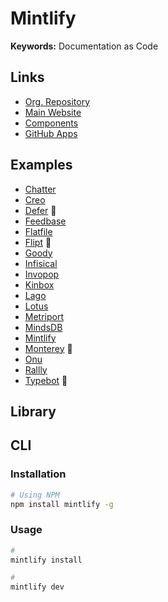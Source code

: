 # Mintlify

<!--
License: Elastic-2.0
-->

**Keywords:** Documentation as Code

## Links

- [Org. Repository](https://github.com/mintlify)
- [Main Website](https://mintlify.com)
- [Components](https://github.com/mintlify/components)
- [GitHub Apps](https://github.com/apps/mintlify)

## Examples

- [Chatter](https://docs.trychatter.ai)
- [Creo](https://docs.trycreo.com)
- [Defer](https://defer.run/docs) 🌟
- [Feedbase](https://docs.feedbase.app)
- [Flatfile](https://flatfile.com/docs)
- [Flipt](https://flipt.io/docs) 🌟
- [Goody](https://developer.ongoody.com)
- [Infisical](https://infisical.com/docs)
- [Invopop](https://docs.invopop.com)
- [Kinbox](https://docs.kinbox.com.br)
- [Lago](https://getlago.com/docs)
- [Lotus](https://docs.uselotus.io)
- [Metriport](https://docs.metriport.com)
- [MindsDB](https://docs.mindsdb.com)
- [Mintlify](https://mintlify.com/docs)
- [Monterey](https://docs.monterey.ai) 🌟
- [Onu](https://docs.joinonu.com)
- [Rallly](https://support.rallly.co)
- [Typebot](https://docs.typebot.io) 🌟

## Library

## CLI

### Installation

```sh
# Using NPM
npm install mintlify -g
```

### Usage

```sh
#
mintlify install

#
mintlify dev
```

<!--
./snippets/loom-video.mdx

export const LoomVideo = ({ id }) => (
  <div
    style={{
      position: "relative",
      paddingBottom: "64.63195691202873%",
      height: 0,
    }}
  >
    <iframe
      src={`https://www.loom.com/embed/${id}`}
      allowFullScreen
      style={{
        position: "absolute",
        top: 0,
        left: 0,
        width: "100%",
        height: "100%",
      }}
    ></iframe>
  </div>
);

<LoomVideo id="df5d64dd01ca47daa5b7acd18b05a725" />
-->

<!--
VSCode

mintlify.mintlify-snippets
-->
